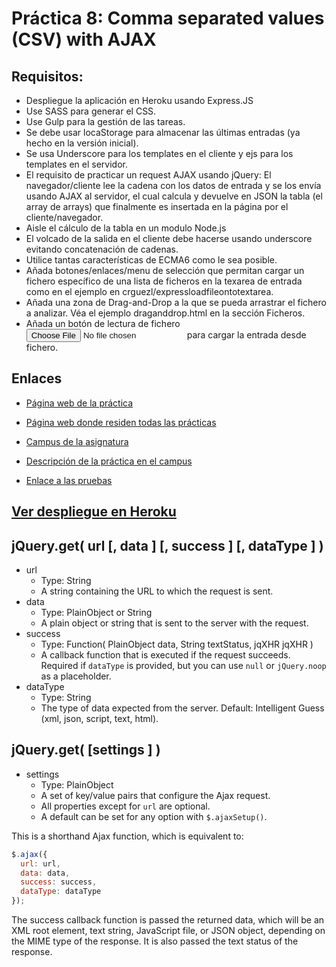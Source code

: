 # Práctica 8: Comma separated values (CSV) with AJAX

## Requisitos:
* Despliegue la aplicación en Heroku usando Express.JS
* Use SASS para generar el CSS.
* Use Gulp para la gestión de las tareas.
* Se debe usar locaStorage para almacenar las últimas entradas (ya hecho en la versión inicial).
* Se usa Underscore para los templates en el cliente y ejs para los templates en el servidor.
* El requisito de practicar un request AJAX usando jQuery: El navegador/cliente lee la cadena con los datos de entrada y se los envía usando AJAX al servidor, el cual calcula y devuelve en JSON la tabla (el array de arrays) que finalmente es insertada en la página por el cliente/navegador.
* Aisle el cálculo de la tabla en un modulo Node.js
* El volcado de la salida en el cliente debe hacerse usando underscore evitando concatenación de cadenas.
* Utilice tantas características de ECMA6 como le sea posible.
* Añada botones/enlaces/menu de selección que permitan cargar un fichero específico de una lista de ficheros en la texarea de entrada como en el ejemplo en crguezl/expressloadfileontotextarea.
* Añada una zona de Drag-and-Drop a la que se pueda arrastrar el fichero a analizar. Véa el ejemplo draganddrop.html en la sección Ficheros.
* Añada un botón de lectura de fichero <input type="file" /> para cargar la entrada desde fichero.


## Enlaces

* [Página web de la práctica]()

* [Página web donde residen todas las prácticas](http://alu0100698688.github.io/web/)

* [Campus de la asignatura](https://campusvirtual.ull.es/1516/course/view.php?id=178)

* [Descripción de la práctica en el campus](https://casianorodriguezleon.gitbooks.io/pl1516/content/practicas/practicaajaxcsv.html)

* [Enlace a las pruebas]()

## [Ver despliegue en Heroku](https://estefi-csv-ajax.herokuapp.com)


## jQuery.get( url [, data ] [, success ] [, dataType ] )
* url
  * Type: String
  * A string containing the URL to which the request is sent.
* data
  * Type: PlainObject or String
  * A plain object or string that is sent to the server with the request.
* success
  * Type: Function( PlainObject data, String textStatus, jqXHR jqXHR )
  * A callback function that is executed if the request succeeds.
    Required if `dataType` is provided, but you can use `null` or `jQuery.noop` as a placeholder.
* dataType
  * Type: String
  * The type of data expected from the server. Default: Intelligent Guess (xml, json, script, text, html).

## jQuery.get( [settings ] )
* settings
  * Type: PlainObject
  * A set of key/value pairs that configure the Ajax request.
  * All properties except for `url` are optional.
  * A default can be set for any option with `$.ajaxSetup()`.

This is a shorthand Ajax function, which is equivalent to:

```javascript
$.ajax({
  url: url,
  data: data,
  success: success,
  dataType: dataType
});
```

The success callback function is passed the returned data, which will be an XML root element, text string, JavaScript file, or JSON object, depending on the MIME type of the response. It is also passed the text status of the response.
